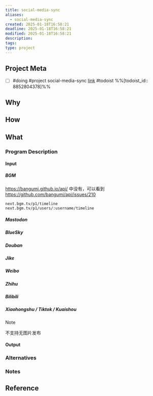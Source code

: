 ```yaml
---
title: social-media-sync
aliases:
  - social-media-sync
created: 2025-01-18T16:58:21
deadline: 2025-01-18T16:58:21
modified: 2025-01-18T16:58:21
description: 
tags: 
type: project
---
```


## Project Meta

- [ ] #doing #project social-media-sync [link](https://app.todoist.com/app/task/8852804378) #todoist %%[todoist_id:: 8852804378]%%

## Why

## How

## What

### Program Description

#### Input

##### BGM

https://bangumi.github.io/api/ 中没有，可以看到 https://github.com/bangumi/api/issues/210

```
next.bgm.tv/p1/timeline
next.bgm.tv/p1/users/:username/timeline
```

##### Mastodon

##### BlueSky

##### Douban

##### Jike

##### Weibo

##### Zhihu

##### Bilibili

##### Xiaohongshu / Tiktok / Kuaishou

> [!NOTE]
> 不支持无图片发布

#### Output

### Alternatives

### Notes

## Reference
